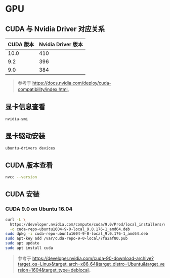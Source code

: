 # GPU

## CUDA 与 Nvidia Driver 对应关系

| CUDA 版本 | Nvidia Driver 版本 |
|-----------|--------------------|
| 10.0      | 410                |
| 9.2       | 396                |
| 9.0       | 384                |

> 参考于 <https://docs.nvidia.com/deploy/cuda-compatibility/index.html>。

## 显卡信息查看

```sh
nvidia-smi
```

## 显卡驱动安装

```sh
ubuntu-drivers devices
```

## CUDA 版本查看

```sh
nvcc --version
```

## CUDA 安装

### CUDA 9.0 on Ubuntu 16.04

```sh
curl -L \
  https://developer.nvidia.com/compute/cuda/9.0/Prod/local_installers/cuda-repo-ubuntu1604-9-0-local_9.0.176-1_amd64-deb \
  -o cuda-repo-ubuntu1604-9-0-local_9.0.176-1_amd64.deb
sudo dpkg -i cuda-repo-ubuntu1604-9-0-local_9.0.176-1_amd64.deb
sudo apt-key add /var/cuda-repo-9-0-local/7fa2af80.pub
sudo apt update
sudo apt install cuda
```

> 参考于 <https://developer.nvidia.com/cuda-90-download-archive?target_os=Linux&target_arch=x86_64&target_distro=Ubuntu&target_version=1604&target_type=deblocal>。

